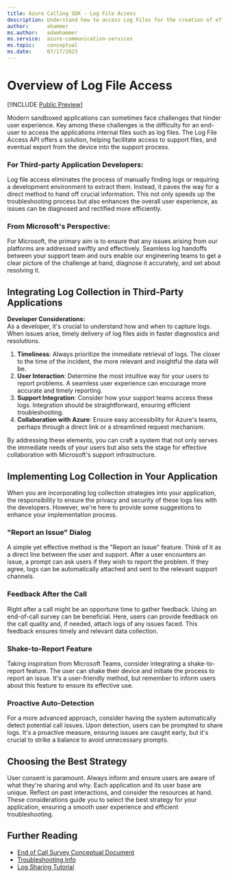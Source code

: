 ```yaml
---
title: Azure Calling SDK - Log File Access   
description: Understand how to access Log Files for the creation of effective support tools
author:      ahammer
ms.author:   adamhammer
ms.service:  azure-communication-services
ms.topic:    conceptual
ms.date:     07/17/2023
---
```


# Overview of Log File Access
[!INCLUDE [Public Preview](../../includes/public-preview-include-document.md)]

Modern sandboxed applications can sometimes face challenges that hinder user experience. Key among these challenges is the difficulty for an end-user to access the applications internal files such as log files. The Log File Access API offers a solution, helping facilitate access to support files, and eventual export from the device into the support process.

### For Third-party Application Developers:
Log file access eliminates the process of manually finding logs or requiring a development environment to extract them. Instead, it paves the way for a direct method to hand off crucial information. This not only speeds up the troubleshooting process but also enhances the overall user experience, as issues can be diagnosed and rectified more efficiently.

### From Microsoft's Perspective:
For Microsoft, the primary aim is to ensure that any issues arising from our platforms are addressed swiftly and effectively. Seamless log handoffs between your support team and ours enable our engineering teams to get a clear picture of the challenge at hand, diagnose it accurately, and set about resolving it. 

## Integrating Log Collection in Third-Party Applications

**Developer Considerations:**  
As a developer, it's crucial to understand how and when to capture logs. When issues arise, timely delivery of log files aids in faster diagnostics and resolutions. 

1. **Timeliness**: Always prioritize the immediate retrieval of logs. The closer to the time of the incident, the more relevant and insightful the data will be.
2. **User Interaction**: Determine the most intuitive way for your users to report problems. A seamless user experience can encourage more accurate and timely reporting.
3. **Support Integration**: Consider how your support teams access these logs. Integration should be straightforward, ensuring efficient troubleshooting.
4. **Collaboration with Azure**: Ensure easy accessibility for Azure's teams, perhaps through a direct link or a streamlined request mechanism.

By addressing these elements, you can craft a system that not only serves the immediate needs of your users but also sets the stage for effective collaboration with Microsoft's support infrastructure.

## Implementing Log Collection in Your Application

When you are incorporating log collection strategies into your application, the responsibility to ensure the privacy and security of these logs lies with the developers. However, we're here to provide some suggestions to enhance your implementation process.

### "Report an Issue" Dialog

A simple yet effective method is the "Report an Issue" feature. Think of it as a direct line between the user and support. After a user encounters an issue, a prompt can ask users if they wish to report the problem. If they agree, logs can be automatically attached and sent to the relevant support channels.

### Feedback After the Call

Right after a call might be an opportune time to gather feedback. Using an end-of-call survey can be beneficial. Here, users can provide feedback on the call quality and, if needed, attach logs of any issues faced. This feedback ensures timely and relevant data collection.

### Shake-to-Report Feature

Taking inspiration from Microsoft Teams, consider integrating a shake-to-report feature. The user can shake their device and initiate the process to report an issue. It's a user-friendly method, but remember to inform users about this feature to ensure its effective use.

### Proactive Auto-Detection

For a more advanced approach, consider having the system automatically detect potential call issues. Upon detection, users can be prompted to share logs. It's a proactive measure, ensuring issues are caught early, but it's crucial to strike a balance to avoid unnecessary prompts.

## Choosing the Best Strategy

User consent is paramount. Always inform and ensure users are aware of what they're sharing and why. Each application and its user base are unique. Reflect on past interactions, and consider the resources at hand. These considerations guide you to select the best strategy for your application, ensuring a smooth user experience and efficient troubleshooting.

## Further Reading

- [End of Call Survey Conceptual Document](../voice-video-calling/end-of-call-survey-concept.md)
- [Troubleshooting Info](../troubleshooting-info.md)
- [Log Sharing Tutorial](../../tutorials/log-file-retrieval-tutorial.md)